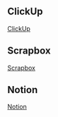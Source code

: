 ## ClickUp
[ClickUp](https://clickup.com/)

## Scrapbox
[Scrapbox](https://scrapbox.io/?lang=ja)

## Notion
[Notion](https://www.notion.so/)
